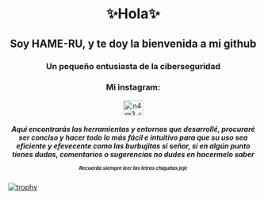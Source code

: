 
<h1 align="center">✨Hola✨</h1>
<h2 align="center">Soy HAME-RU, y te doy la bienvenida a mi github</h2>
<h3 align="center">Un pequeño entusiasta de la ciberseguridad</h3>

<h3 align="center">Mi instagram:</h3>
<p align="center">
<a href="https://instagram.com/n4m3_ru" target="blank"><img align="center" src="https://raw.githubusercontent.com/rahuldkjain/github-profile-readme-generator/master/src/images/icons/Social/instagram.svg" alt="n4m3_ru" height="30" width="40" /></a>
<h5 align="center">Aquí encontrarás las herramientas y entornos que desarrollé, procuraré ser conciso y hacer todo lo más fácil e intuitivo para que su uso sea eficiente y efevecente como las burbujitas sí señor, si en algún punto tienes dudas, comentarios o sugerencias no dudes en hacermelo saber
<p><sup><sub>Recuerda siempre leer las letras chiquitas jeje</sub></sup></h5>



[![trophy](https://github-profile-trophy.vercel.app/?username=HAME-RU&theme=dracula&no-frame=true&align=center)](https://github.com/ryo-ma/github-profile-trophy)

